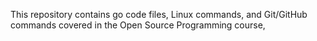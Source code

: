 This repository contains go code files, Linux commands, and Git/GitHub commands covered in the Open Source Programming course,
